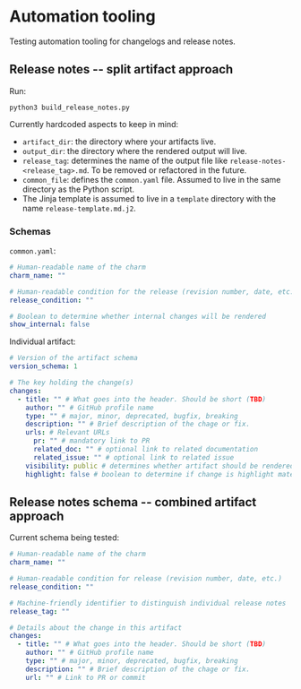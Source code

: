 # Automation tooling
Testing automation tooling for changelogs and release notes.

## Release notes -- split artifact approach

Run:
```
python3 build_release_notes.py
```

Currently hardcoded aspects to keep in mind:

* `artifact_dir`: the directory where your artifacts live.
* `output_dir`: the directory where the rendered output will live.
* `release_tag`: determines the name of the output file like `release-notes-<release_tag>.md`. To be removed or refactored in the future.
* `common_file`: defines the `common.yaml` file. Assumed to live in the same directory as the Python script.
* The Jinja template is assumed to live in a `template` directory with the name `release-template.md.j2`. 

### Schemas

`common.yaml`:
```yaml
# Human-readable name of the charm
charm_name: ""

# Human-readable condition for the release (revision number, date, etc.)
release_condition: ""

# Boolean to determine whether internal changes will be rendered
show_internal: false
```

Individual artifact:
```yaml
# Version of the artifact schema
version_schema: 1

# The key holding the change(s)
changes:
  - title: "" # What goes into the header. Should be short (TBD)
    author: "" # GitHub profile name
    type: "" # major, minor, deprecated, bugfix, breaking
    description: "" # Brief description of the chage or fix.
    urls: # Relevant URLs
      pr: "" # mandatory link to PR
      related_doc: "" # optional link to related documentation
      related_issue: "" # optional link to related issue
    visibility: public # determines whether artifact should be rendered. Accepted values: public, internal, hidden
    highlight: false # boolean to determine if change is highlight material (i.e. should be featureed in initial paragraph)
```

## Release notes schema -- combined artifact approach

Current schema being tested:

```yaml
# Human-readable name of the charm
charm_name: ""

# Human-readable condition for release (revision number, date, etc.)
release_condition: ""

# Machine-friendly identifier to distinguish individual release notes
release_tag: ""

# Details about the change in this artifact
changes:
  - title: "" # What goes into the header. Should be short (TBD)
    author: "" # GitHub profile name
    type: "" # major, minor, deprecated, bugfix, breaking
    description: "" # Brief description of the chage or fix.
    url: "" # Link to PR or commit
```
